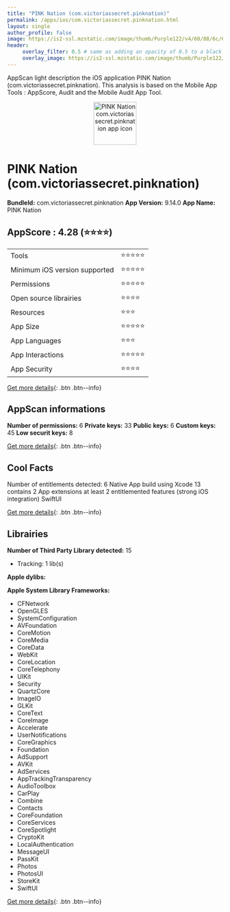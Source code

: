 ```yaml
---
title: "PINK Nation (com.victoriassecret.pinknation)"
permalink: /apps/ios/com.victoriassecret.pinknation.html
layout: single
author_profile: false
image: https://is2-ssl.mzstatic.com/image/thumb/Purple122/v4/60/88/6c/60886c05-19c6-4282-f85f-08d2cdaf985c/AppIcon.prod-1x_U007emarketing-0-6-0-85-220.png/512x512bb.jpg
header: 
     overlay_filter: 0.5 # same as adding an opacity of 0.5 to a black background
     overlay_image: https://is2-ssl.mzstatic.com/image/thumb/Purple122/v4/60/88/6c/60886c05-19c6-4282-f85f-08d2cdaf985c/AppIcon.prod-1x_U007emarketing-0-6-0-85-220.png/512x512bb.jpg
---
```

AppScan light description the iOS application PINK Nation (com.victoriassecret.pinknation). This analysis is based on the Mobile App Tools : AppScore, Audit and the Mobile Audit App Tool.

  
  
<div style="text-align: center;"><img src="https://is2-ssl.mzstatic.com/image/thumb/Purple122/v4/60/88/6c/60886c05-19c6-4282-f85f-08d2cdaf985c/AppIcon.prod-1x_U007emarketing-0-6-0-85-220.png/512x512bb.jpg" width="100" height="100" alt="PINK Nation com.victoriassecret.pinknation app icon"></div>  
  
# PINK Nation (com.victoriassecret.pinknation)

**BundleId:** com.victoriassecret.pinknation
**App Version:** 9.14.0
**App Name:** PINK Nation


## AppScore : 4.28 (⭐️⭐️⭐️⭐️) 

<table>
<tr><td> Tools </td><td> ⭐️⭐️⭐️⭐️⭐️ </td></tr>
<tr><td> Minimum iOS version supported </td><td> ⭐️⭐️⭐️⭐️⭐️ </td></tr>
<tr><td> Permissions </td><td> ⭐️⭐️⭐️⭐️⭐️ </td></tr>
<tr><td> Open source librairies </td><td> ⭐️⭐️⭐️⭐️ </td></tr>
<tr><td> Resources </td><td> ⭐️⭐️⭐️ </td></tr>
<tr><td> App Size </td><td> ⭐️⭐️⭐️⭐️⭐️ </td></tr>
<tr><td> App Languages </td><td> ⭐️⭐️⭐️ </td></tr>
<tr><td> App Interactions </td><td> ⭐️⭐️⭐️⭐️⭐️ </td></tr>
<tr><td> App Security </td><td> ⭐️⭐️⭐️⭐️ </td></tr>
</table>

[Get more details](/pricing.html){: .btn .btn--info}  
  
## AppScan informations 

**Number of permissions:** 6
**Private keys:** 33
**Public keys:** 6
**Custom keys:** 45
**Low securit keys:** 8
  
[Get more details](/pricing.html){: .btn .btn--info}

## Cool Facts

Number of entitlements detected: 6
Native App
build using Xcode 13
contains 2 App extensions
at least 2 entitlemented features (strong iOS integration)
SwiftUI
  
[Get more details](/pricing.html){: .btn .btn--info}

## Librairies 
**Number of Third Party Library detected:** 15
- Tracking: 1 lib(s)

**Apple dylibs:**


**Apple System Library Frameworks:**
- CFNetwork
- OpenGLES
- SystemConfiguration
- AVFoundation
- CoreMotion
- CoreMedia
- CoreData
- WebKit
- CoreLocation
- CoreTelephony
- UIKit
- Security
- QuartzCore
- ImageIO
- GLKit
- CoreText
- CoreImage
- Accelerate
- UserNotifications
- CoreGraphics
- Foundation
- AdSupport
- AVKit
- AdServices
- AppTrackingTransparency
- AudioToolbox
- CarPlay
- Combine
- Contacts
- CoreFoundation
- CoreServices
- CoreSpotlight
- CryptoKit
- LocalAuthentication
- MessageUI
- PassKit
- Photos
- PhotosUI
- StoreKit
- SwiftUI


  
[Get more details](/pricing.html){: .btn .btn--info}

